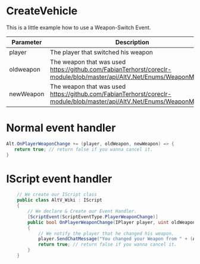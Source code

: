# CreateVehicle
This is a little example how to use a Weapon-Switch Event.

| Parameter | Description  |
|-----------|--------------|
| player    | The player that switched his weapon |
| oldweapon | The weapon that was used https://github.com/FabianTerhorst/coreclr-module/blob/master/api/AltV.Net/Enums/WeaponModel.cs |
| newWeapon | The weapon that was used https://github.com/FabianTerhorst/coreclr-module/blob/master/api/AltV.Net/Enums/WeaponModel.cs |

# Normal event handler

```csharp
Alt.OnPlayerWeaponChange += (player, oldWeapon, newWeapon) => {
   return true; // return false if you wanna cancel it.
}
```

# IScript event handler
```csharp
    // We create our IScript class
    public class AltV_Wiki : IScript
    {
        // We declare & Create our Event Handler. 
        [ScriptEvent(ScriptEventType.PlayerWeaponChange)]
        public bool OnPlayerWeaponChange(IPlayer player, uint oldWeapon, uint newWeapon)
        {
            // We notify the player that he changed his weapon.
            player.SendChatMessage("You changed your Weapon from " + (AltV.Net.Enums.WeaponModel)oldWeapon + " to " + (AltV.Net.Enums.WeaponModel)newWeapon);
            return true; // return false if you wanna cancel it.
        }
    }
```
